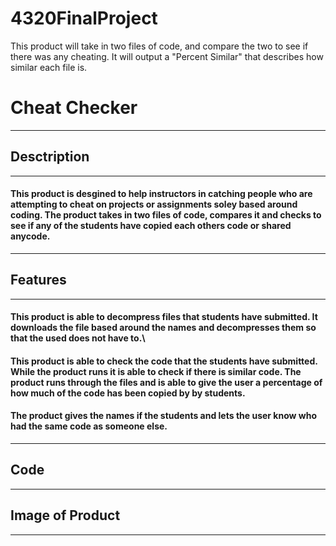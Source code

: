 # 4320FinalProject
This product will take in two files of code, and compare the two to see if there was any cheating.
It will output a "Percent Similar" that describes how similar each file is.

# Cheat Checker
-----------------------------------------------
## Desctription 
----
#### This product is desgined to help instructors in catching people who are attempting to cheat on projects or assignments soley based around coding. The product takes in two files of code, compares it and checks to see if any of the students have copied each others code or shared anycode. 
----
## Features 
-----
#### This product is able to decompress files that students have submitted. It downloads the file based around the names and decompresses them so that the used does not have to.\

#### This product is able to check the code that the students have submitted. While the product runs it is able to check if there is similar code. The product runs through the files and is able to give the user a percentage of how much of the code has been copied by by students. 

#### The product gives the names if the students and lets the user know who had the same code as someone else. 
-----
## Code 
------


## Image of Product 
------



